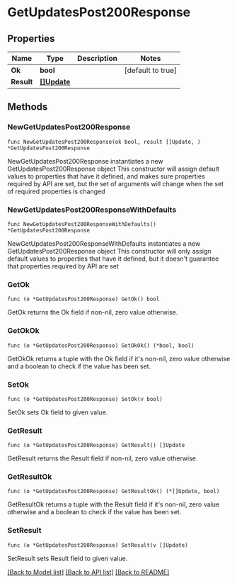 # GetUpdatesPost200Response

## Properties

Name | Type | Description | Notes
------------ | ------------- | ------------- | -------------
**Ok** | **bool** |  | [default to true]
**Result** | [**[]Update**](Update.md) |  | 

## Methods

### NewGetUpdatesPost200Response

`func NewGetUpdatesPost200Response(ok bool, result []Update, ) *GetUpdatesPost200Response`

NewGetUpdatesPost200Response instantiates a new GetUpdatesPost200Response object
This constructor will assign default values to properties that have it defined,
and makes sure properties required by API are set, but the set of arguments
will change when the set of required properties is changed

### NewGetUpdatesPost200ResponseWithDefaults

`func NewGetUpdatesPost200ResponseWithDefaults() *GetUpdatesPost200Response`

NewGetUpdatesPost200ResponseWithDefaults instantiates a new GetUpdatesPost200Response object
This constructor will only assign default values to properties that have it defined,
but it doesn't guarantee that properties required by API are set

### GetOk

`func (o *GetUpdatesPost200Response) GetOk() bool`

GetOk returns the Ok field if non-nil, zero value otherwise.

### GetOkOk

`func (o *GetUpdatesPost200Response) GetOkOk() (*bool, bool)`

GetOkOk returns a tuple with the Ok field if it's non-nil, zero value otherwise
and a boolean to check if the value has been set.

### SetOk

`func (o *GetUpdatesPost200Response) SetOk(v bool)`

SetOk sets Ok field to given value.


### GetResult

`func (o *GetUpdatesPost200Response) GetResult() []Update`

GetResult returns the Result field if non-nil, zero value otherwise.

### GetResultOk

`func (o *GetUpdatesPost200Response) GetResultOk() (*[]Update, bool)`

GetResultOk returns a tuple with the Result field if it's non-nil, zero value otherwise
and a boolean to check if the value has been set.

### SetResult

`func (o *GetUpdatesPost200Response) SetResult(v []Update)`

SetResult sets Result field to given value.



[[Back to Model list]](../README.md#documentation-for-models) [[Back to API list]](../README.md#documentation-for-api-endpoints) [[Back to README]](../README.md)


